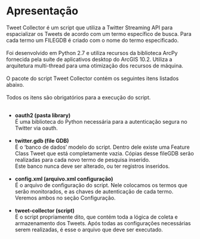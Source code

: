 
        
<h1>Apresentação</h1>
Tweet Collector é um script que utiliza a Twitter Streaming API para espacializar os Tweets de acordo com um termo específico de busca.
Para cada termo um FILEGDB é criado com o nome do termo especificado.<br/><br/>
Foi desenvolvido em Python 2.7 e utiliza recursos da biblioteca ArcPy fornecida pela suíte de aplicativos desktop do ArcGIS 10.2.
Utiliza a arquitetura multi-thread para uma otimização dos recursos de máquina.<br/><br/>
O pacote do script Tweet Collector contém os seguintes itens listados abaixo. <br/><br/>
Todos os itens são obrigatórios para a execução do script.<br/><br/>
<ul>
    <li><strong>oauth2 (pasta library)</strong></li>
    É uma biblioteca do Python necessária para a autenticação segura no Twitter via oauth.<br/><br/>
    <li><strong>twitter.gdb (file GDB)</strong></li>
    É o ‘banco de dados’ modelo do script. Dentro dele existe uma Feature Class Tweet que está completamente vazia. Cópias desse fileGDB serão realizadas para cada novo termo de pesquisa inserido.<br/>
    Este banco nunca deve ser alterado, ou ter registros inseridos.<br/><br/>
    <li><strong>config.xml (arquivo.xml configuração)</strong></li>
    É o arquivo de configuração do script. Nele colocamos os termos que serão monitorados, e as chaves de autenticação de cada termo. Veremos ambos no seção Configuração.<br/><br/>
    <li><strong>tweet-collector (script)</strong></li>
    É o script propriamente dito, que contém toda a lógica de coleta e armazenamento dos Tweets. Após todas as configurações necessárias serem realizadas, é esse o arquivo que deve ser executado.
</ul>